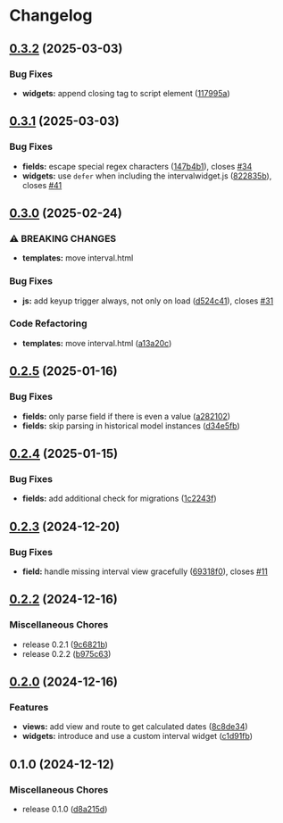 # Changelog

## [0.3.2](https://github.com/acdh-oeaw/django-interval/compare/v0.3.1...v0.3.2) (2025-03-03)


### Bug Fixes

* **widgets:** append closing tag to script element ([117995a](https://github.com/acdh-oeaw/django-interval/commit/117995a6f8c75a70387541342729ffe429868e65))

## [0.3.1](https://github.com/acdh-oeaw/django-interval/compare/v0.3.0...v0.3.1) (2025-03-03)


### Bug Fixes

* **fields:** escape special regex characters ([147b4b1](https://github.com/acdh-oeaw/django-interval/commit/147b4b15f2e79e5585325a32c658991a9ecfa8d1)), closes [#34](https://github.com/acdh-oeaw/django-interval/issues/34)
* **widgets:** use `defer` when including the intervalwidget.js ([822835b](https://github.com/acdh-oeaw/django-interval/commit/822835be8c12d4da827c04ed90acc585444b65a4)), closes [#41](https://github.com/acdh-oeaw/django-interval/issues/41)

## [0.3.0](https://github.com/acdh-oeaw/django-interval/compare/v0.2.5...v0.3.0) (2025-02-24)


### ⚠ BREAKING CHANGES

* **templates:** move interval.html

### Bug Fixes

* **js:** add keyup trigger always, not only on load ([d524c41](https://github.com/acdh-oeaw/django-interval/commit/d524c41f996db71c1cd00095805e40d62d90806d)), closes [#31](https://github.com/acdh-oeaw/django-interval/issues/31)


### Code Refactoring

* **templates:** move interval.html ([a13a20c](https://github.com/acdh-oeaw/django-interval/commit/a13a20cd7b9f7eda4bf97053e786da932356c06b))

## [0.2.5](https://github.com/b1rger/django-interval/compare/v0.2.4...v0.2.5) (2025-01-16)


### Bug Fixes

* **fields:** only parse field if there is even a value ([a282102](https://github.com/b1rger/django-interval/commit/a2821023b89a0fa8aa2e4a8ab5b4c9ed88b8dd4f))
* **fields:** skip parsing in historical model instances ([d34e5fb](https://github.com/b1rger/django-interval/commit/d34e5fbf468699f98ce7e30077052114a598130b))

## [0.2.4](https://github.com/b1rger/django-interval/compare/v0.2.3...v0.2.4) (2025-01-15)


### Bug Fixes

* **fields:** add additional check for migrations ([1c2243f](https://github.com/b1rger/django-interval/commit/1c2243fa1a4cdfbe09bced4ae0aff875eb4a56c6))

## [0.2.3](https://github.com/b1rger/django-interval/compare/v0.2.2...v0.2.3) (2024-12-20)


### Bug Fixes

* **field:** handle missing interval view gracefully ([69318f0](https://github.com/b1rger/django-interval/commit/69318f0b8eb179f647b88dda954a8d797c41ce2f)), closes [#11](https://github.com/b1rger/django-interval/issues/11)

## [0.2.2](https://github.com/b1rger/django-interval/compare/v0.2.0...v0.2.2) (2024-12-16)


### Miscellaneous Chores

* release 0.2.1 ([9c6821b](https://github.com/b1rger/django-interval/commit/9c6821be61b0e18a8ed36bde8bee49cc3ae5995d))
* release 0.2.2 ([b975c63](https://github.com/b1rger/django-interval/commit/b975c63800a921672a2e79868cbf7a1b89d2e0c8))

## [0.2.0](https://github.com/b1rger/django-interval/compare/v0.1.0...v0.2.0) (2024-12-16)


### Features

* **views:** add view and route to get calculated dates ([8c8de34](https://github.com/b1rger/django-interval/commit/8c8de346486318da24617e3270cbb93c9846998f))
* **widgets:** introduce and use a custom interval widget ([c1d91fb](https://github.com/b1rger/django-interval/commit/c1d91fb2febd3f05f11ba9a343f75f9b72a09f45))

## 0.1.0 (2024-12-12)


### Miscellaneous Chores

* release 0.1.0 ([d8a215d](https://github.com/b1rger/django-interval/commit/d8a215d2702e02c604be47d001e4d7858b45e2e1))
